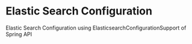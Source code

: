 # Elastic Search Configuration
Elastic Search Configuration using ElasticsearchConfigurationSupport of Spring API 
